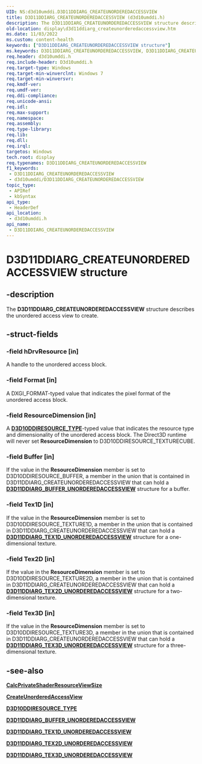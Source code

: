 ```yaml
---
UID: NS:d3d10umddi.D3D11DDIARG_CREATEUNORDEREDACCESSVIEW
title: D3D11DDIARG_CREATEUNORDEREDACCESSVIEW (d3d10umddi.h)
description: The D3D11DDIARG_CREATEUNORDEREDACCESSVIEW structure describes the unordered access view to create.
old-location: display\d3d11ddiarg_createunorderedaccessview.htm
ms.date: 11/03/2022
ms.custom: content-health
keywords: ["D3D11DDIARG_CREATEUNORDEREDACCESSVIEW structure"]
ms.keywords: D3D11DDIARG_CREATEUNORDEREDACCESSVIEW, D3D11DDIARG_CREATEUNORDEREDACCESSVIEW structure [Display Devices], UMDisplayDriver_Dx11param_Structs_e6b10da8-f790-4182-926a-a7f183dcd59b.xml, d3d10umddi/D3D11DDIARG_CREATEUNORDEREDACCESSVIEW, display.d3d11ddiarg_createunorderedaccessview
req.header: d3d10umddi.h
req.include-header: D3d10umddi.h
req.target-type: Windows
req.target-min-winverclnt: Windows 7
req.target-min-winversvr: 
req.kmdf-ver: 
req.umdf-ver: 
req.ddi-compliance: 
req.unicode-ansi: 
req.idl: 
req.max-support: 
req.namespace: 
req.assembly: 
req.type-library: 
req.lib: 
req.dll: 
req.irql: 
targetos: Windows
tech.root: display
req.typenames: D3D11DDIARG_CREATEUNORDEREDACCESSVIEW
f1_keywords:
 - D3D11DDIARG_CREATEUNORDEREDACCESSVIEW
 - d3d10umddi/D3D11DDIARG_CREATEUNORDEREDACCESSVIEW
topic_type:
 - APIRef
 - kbSyntax
api_type:
 - HeaderDef
api_location:
 - d3d10umddi.h
api_name:
 - D3D11DDIARG_CREATEUNORDEREDACCESSVIEW
---
```


# D3D11DDIARG_CREATEUNORDEREDACCESSVIEW structure

## -description

The **D3D11DDIARG_CREATEUNORDEREDACCESSVIEW** structure describes the unordered access view to create.

## -struct-fields

### -field hDrvResource [in]

A handle to the unordered access block.

### -field Format [in]

A DXGI_FORMAT-typed value that indicates the pixel format of the unordered access block.

### -field ResourceDimension [in]

A [**D3D10DDIRESOURCE_TYPE**](/windows-hardware/drivers/display/ne-d3d10umddi-d3d10ddiresource_type)-typed value that indicates the resource type and dimensionality of the unordered access block. The Direct3D runtime will never set **ResourceDimension** to D3D10DDIRESOURCE_TEXTURECUBE.

### -field Buffer [in]

If the value in the **ResourceDimension** member is set to D3D10DDIRESOURCE_BUFFER, a member in the union that is contained in D3D11DDIARG_CREATEUNORDEREDACCESSVIEW that can hold a [**D3D11DDIARG_BUFFER_UNORDEREDACCESSVIEW**](ns-d3d10umddi-d3d11ddiarg_buffer_unorderedaccessview.md) structure for a buffer.

### -field Tex1D [in]

If the value in the **ResourceDimension** member is set to D3D10DDIRESOURCE_TEXTURE1D, a member in the union that is contained in D3D11DDIARG_CREATEUNORDEREDACCESSVIEW that can hold a [**D3D11DDIARG_TEX1D_UNORDEREDACCESSVIEW**](ns-d3d10umddi-d3d11ddiarg_tex1d_unorderedaccessview.md) structure for a one-dimensional texture.

### -field Tex2D [in]

If the value in the **ResourceDimension** member is set to D3D10DDIRESOURCE_TEXTURE2D, a member in the union that is contained in D3D11DDIARG_CREATEUNORDEREDACCESSVIEW that can hold a [**D3D11DDIARG_TEX2D_UNORDEREDACCESSVIEW**](ns-d3d10umddi-d3d11ddiarg_tex2d_unorderedaccessview.md) structure for a two-dimensional texture.

### -field Tex3D [in]

If the value in the **ResourceDimension** member is set to D3D10DDIRESOURCE_TEXTURE3D, a member in the union that is contained in D3D11DDIARG_CREATEUNORDEREDACCESSVIEW that can hold a [**D3D11DDIARG_TEX3D_UNORDEREDACCESSVIEW**](ns-d3d10umddi-d3d11ddiarg_tex3d_unorderedaccessview.md) structure for a three-dimensional texture.

## -see-also

[**CalcPrivateShaderResourceViewSize**](nc-d3d10umddi-pfnd3d10ddi_calcprivateshaderresourceviewsize.md)

[**CreateUnorderedAccessView**](nc-d3d10umddi-pfnd3d11ddi_createunorderedaccessview.md)

[**D3D10DDIRESOURCE_TYPE**](/windows-hardware/drivers/display/ne-d3d10umddi-d3d10ddiresource_type)

[**D3D11DDIARG_BUFFER_UNORDEREDACCESSVIEW**](ns-d3d10umddi-d3d11ddiarg_buffer_unorderedaccessview.md)

[**D3D11DDIARG_TEX1D_UNORDEREDACCESSVIEW**](ns-d3d10umddi-d3d11ddiarg_tex1d_unorderedaccessview.md)

[**D3D11DDIARG_TEX2D_UNORDEREDACCESSVIEW**](ns-d3d10umddi-d3d11ddiarg_tex2d_unorderedaccessview.md)

[**D3D11DDIARG_TEX3D_UNORDEREDACCESSVIEW**](ns-d3d10umddi-d3d11ddiarg_tex3d_unorderedaccessview.md)
